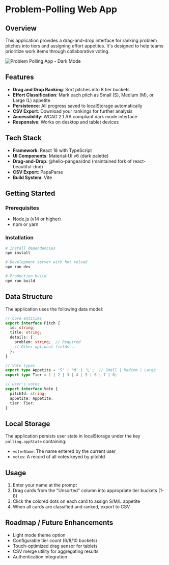 
# Problem-Polling Web App

## Overview

This application provides a drag-and-drop interface for ranking problem pitches into tiers and assigning effort appetites. It's designed to help teams prioritize work items through collaborative voting.

![Problem Polling App - Dark Mode](./docs/app-preview.png)

## Features

- **Drag and Drop Ranking**: Sort pitches into 8 tier buckets
- **Effort Classification**: Mark each pitch as Small (S), Medium (M), or Large (L) appetite
- **Persistence**: All progress saved to localStorage automatically
- **CSV Export**: Download your rankings for further analysis
- **Accessibility**: WCAG 2.1 AA compliant dark mode interface
- **Responsive**: Works on desktop and tablet devices

## Tech Stack

- **Framework**: React 18 with TypeScript
- **UI Components**: Material-UI v6 (dark palette)
- **Drag-and-Drop**: @hello-pangea/dnd (maintained fork of react-beautiful-dnd)
- **CSV Export**: PapaParse
- **Build System**: Vite

## Getting Started

### Prerequisites

- Node.js (v14 or higher)
- npm or yarn

### Installation

```bash
# Install dependencies
npm install

# Development server with hot reload
npm run dev

# Production build
npm run build
```

## Data Structure

The application uses the following data model:

```ts
// Core entities
export interface Pitch {
  id: string;
  title: string;
  details: {
    problem: string;  // Required
    // Other optional fields...
  };
}

// Vote types
export type Appetite = 'S' | 'M' | 'L';  // Small | Medium | Large
export type Tier = 1 | 2 | 3 | 4 | 5 | 6 | 7 | 8;

// User's votes
export interface Vote {
  pitchId: string;
  appetite: Appetite;
  tier: Tier;
}
```

## Local Storage

The application persists user state in localStorage under the key `polling.appState` containing:

- `voterName`: The name entered by the current user
- `votes`: A record of all votes keyed by pitchId

## Usage

1. Enter your name at the prompt
2. Drag cards from the "Unsorted" column into appropriate tier buckets (1-8)
3. Click the colored dots on each card to assign S/M/L appetite
4. When all cards are classified and ranked, export to CSV

## Roadmap / Future Enhancements

- Light mode theme option
- Configurable tier count (6/8/10 buckets)
- Touch-optimized drag sensor for tablets
- CSV merge utility for aggregating results
- Authentication integration

